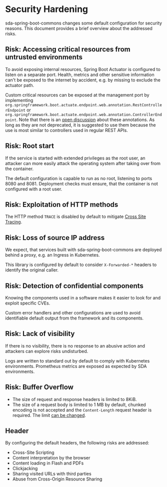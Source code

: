 # Security Hardening

sda-spring-boot-commons changes some default configuration for security reasons.
This document provides a brief overview about the addressed risks.

## Risk: Accessing critical resources from untrusted environments

To avoid exposing internal resources, Spring Boot Actuator is configured to listen on a separate
port.
Health, metrics and other sensitive information can't be exposed to the internet by accident, e.g.
by missing to exclude the actuator path.

Custom critical resources can be exposed at the management port by implementing
`org.springframework.boot.actuate.endpoint.web.annotation.RestControllerEndpoint` or
`org.springframework.boot.actuate.endpoint.web.annotation.ControllerEndpoint`.
Note that there is an [open discussion](https://github.com/spring-projects/spring-boot/issues/31768)
about these annotations.
As long as they are not deprecated, it is suggested to use them because the use is most similar to
controllers used in regular REST APIs.

## Risk: Root start

If the service is started with extended privileges as the root user, an attacker can more easily
attack the operating system after taking over from the container.

The default configuration is capable to run as no root, listening to ports 8080 and 8081.
Deployment checks must ensure, that the container is not configured with a root user.

## Risk: Exploitation of HTTP methods

The HTTP method `TRACE` is disabled by default to mitigate [Cross Site Tracing](https://owasp.org/www-community/attacks/Cross_Site_Tracing).

## Risk: Loss of source IP address

We expect, that services built with sda-spring-boot-commons are deployed behind a proxy, e.g. an
Ingress in Kubernetes.

This library is configured by default to consider `X-Forwarded-*` headers to identify the original
caller.

## Risk: Detection of confidential components

Knowing the components used in a software makes it easier to look for and exploit specific CVEs.

Custom error handlers and other configurations are used to avoid identifiable default output from
the framework and its components.

## Risk: Lack of visibility

If there is no visibility, there is no response to an abusive action and attackers can explore risks
undisturbed.

Logs are written to standard out by default to comply with Kubernetes environments.
Prometheus metrics are exposed as expected by SDA environments.

## Risk: Buffer Overflow

- The size of request and response headers is limited to 8KiB.
- The size of a request body is limited to 1 MB by default, chunked encoding is not accepted and the
  `Content-Length` request header is required. The limit [can be changed](web.md#configuration).

## Header

By configuring the default headers, the following risks are addressed:

- Cross-Site Scripting
- Content interpretation by the browser
- Content loading in Flash and PDFs
- Clickjacking
- Sharing visited URLs with third parties
- Abuse from Cross-Origin Resource Sharing

